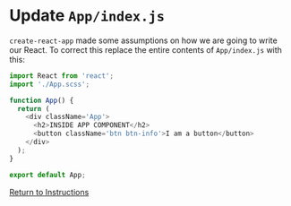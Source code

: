 # Update `App/index.js`
`create-react-app` made some assumptions on how we are going to write our React.  To correct this replace the entire contents of `App/index.js` with this:

```js
import React from 'react';
import './App.scss';

function App() {
  return (
    <div className='App'>
      <h2>INSIDE APP COMPONENT</h2>
      <button className='btn btn-info'>I am a button</button>
    </div>
  );
}

export default App;

```

[Return to Instructions](../react-setup.md)
